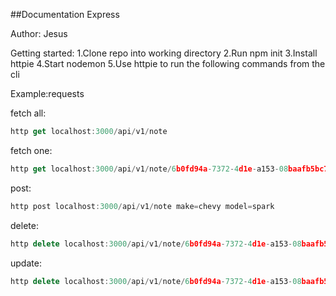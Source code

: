 ##Documentation
Express

Author: Jesus

Getting started:
1.Clone repo into working directory
2.Run npm init
3.Install httpie
4.Start nodemon
5.Use httpie to run the following commands from the cli

Example:requests


fetch all:
```js
http get localhost:3000/api/v1/note
```

fetch one:
```js 
http get localhost:3000/api/v1/note/6b0fd94a-7372-4d1e-a153-08baafb5bc79
```

post:
```js
http post localhost:3000/api/v1/note make=chevy model=spark
```

delete:
```js
http delete localhost:3000/api/v1/note/6b0fd94a-7372-4d1e-a153-08baafb5bc79
```

update:
```js
http delete localhost:3000/api/v1/note/6b0fd94a-7372-4d1e-a153-08baafb5bc79 make=chevy model=impala
```
